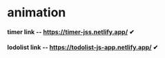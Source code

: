 # animation
#### timer link -- https://timer-jss.netlify.app/ ✔
#### lodolist link -- https://todolist-js-app.netlify.app/ ✔
